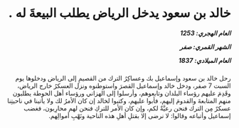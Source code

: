 <h1 dir="rtl">خالد بن سعود يدخل الرياض يطلب البيعةَ له .</h1>

<h5 dir="rtl">العام الهجري:  1253

الشهر القمري: صفر

العام الميلادي: 1837</h5>

<p dir="rtl">رحل خالد بن سعود وإسماعيل بك وعساكِرُ الترك من القصيمِ إلى الرياض ودخلوها يوم السبت 7 صفر، ودخل خالد وإسماعيل القصرَ واستوطنوه ونزل العسكرُ خارج الرياض، وقَدِمَ عليهم رؤساء البلدان وتابعوهم، وأرسلوا إلى الهزاني ورؤساء أهل الحوطة يطلبون منهم المتابعةَ والقدومَ إليهم، فأبوا عليهم، وكتبوا لخالد إن كان الأمرُ لك ولا يأتينا في ناحيتِنا عسكرٌ مِن الترك فنحن رعيَّةٌ لكم، وإن كان الأمر للتركِ فنحن لهم محارِبون، فغضب إسماعيل وأتباعه وقالوا: لا نرضى إلا بقتلِ أهلِ هذه الناحية ونَهْبِ أموالِهم.</p></br>
